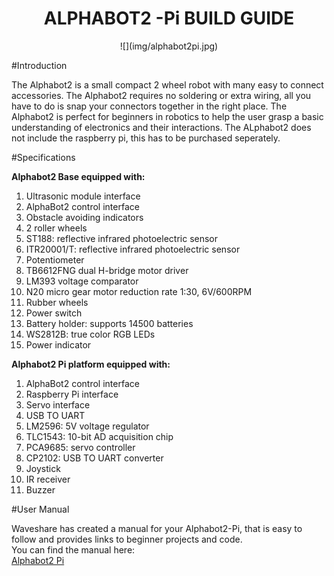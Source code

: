 <h1 align="center">ALPHABOT2 -Pi BUILD GUIDE</h1>

<center>![](img/alphabot2pi.jpg)</center>

#Introduction

The Alphabot2 is a small compact 2 wheel robot with many easy to connect accessories. 
The Alphabot2 requires no soldering or extra wiring, all you have to do is snap your connectors together in the right place.
The Alphabot2 is perfect for beginners in robotics to help the user grasp a basic understanding of electronics and their interactions.
The ALphabot2 does not include the raspberry pi, this has to be purchased seperately.

#Specifications

**Alphabot2 Base equipped with:**

1. Ultrasonic module interface
2. AlphaBot2 control interface
3. Obstacle avoiding indicators
4. 2 roller wheels
5. ST188: reflective infrared photoelectric sensor
6. ITR20001/T: reflective infrared photoelectric sensor
7. Potentiometer
8. TB6612FNG dual H-bridge motor driver
9. LM393 voltage comparator
10. N20 micro gear motor reduction rate 1:30, 6V/600RPM
11. Rubber wheels
12. Power switch
13. Battery holder: supports 14500 batteries
14. WS2812B: true color RGB LEDs
15. Power indicator

**Alphabot2 Pi platform equipped with:**

1. AlphaBot2 control interface
2. Raspberry Pi interface
3. Servo interface
4. USB TO UART
5. LM2596: 5V voltage regulator
6. TLC1543: 10-bit AD acquisition chip
7. PCA9685: servo controller
8. CP2102: USB TO UART converter
9. Joystick
10. IR receiver
11. Buzzer

#User Manual

Waveshare has created a manual for your Alphabot2-Pi, that is easy to follow and provides links to beginner projects and code.  
You can find the manual here:  
[Alphabot2 Pi](Alphabot2pi_manual.pdf)